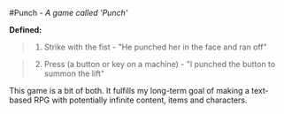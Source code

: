 #Punch
*- A game called 'Punch'*


**Defined:**
> 1. Strike with the fist - "He punched her in the face and ran off"

> 2. Press (a button or key on a machine) - "I punched the button to summon the lift"

This game is a bit of both. It fulfills my long-term goal of making a text-based RPG with potentially infinite content, items and characters.
